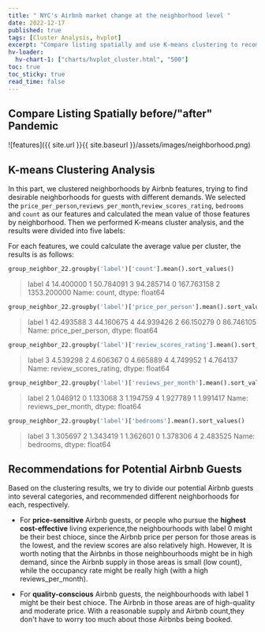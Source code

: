 ```yaml
---
title: " NYC's Airbnb market change at the neighborhood level "
date: 2022-12-17
published: true
tags: [Cluster Analysis, hvplot]
excerpt: "Compare listing spatially and use K-means clustering to recommend places to stay for guests."
hv-loader:
  hv-chart-1: ["charts/hvplot_cluster.html", "500"]
toc: true
toc_sticky: true
read_time: false
---
```


## Compare Listing Spatially before/"after" Pandemic

![features]({{ site.url }}{{ site.baseurl }}/assets/images/neighborhood.png)


## K-means Clustering Analysis
In this part, we clustered neighborhoods by Airbnb features, trying to find desirable neighborhoods for guests with different demands. We selected the `price_per_person`,`reviews_per_month`,`review_scores_rating`, `bedrooms` and `count` as our features and calculated the mean value of those features by neighborhood. Then we performed K-means cluster analysis, and the results were divided into five labels:

<div id="hv-chart-1"></div>  

For each features, we could calculate the average value per cluster, the results is as follows:
```python
group_neighbor_22.groupby('label')['count'].mean().sort_values()
```
>label
>4      14.400000
>1      50.784091
>3      94.285714
>0     167.763158
>2    1353.200000
>Name: count, dtype: float64 

```python
group_neighbor_22.groupby('label')['price_per_person'].mean().sort_values()
```
>label
>1    42.493588
>3    44.160675
>4    44.939426
>2    66.150279
>0    86.746105
>Name: price_per_person, dtype: float64

```python
group_neighbor_22.groupby('label')['review_scores_rating'].mean().sort_values()
```
>label
>3    4.539298
>2    4.606367
>0    4.665889
>4    4.749952
>1    4.764137
>Name: review_scores_rating, dtype: float64

```python
group_neighbor_22.groupby('label')['reviews_per_month'].mean().sort_values()
```
>label
>2    1.046912
>0    1.133068
>3    1.194759
>4    1.927789
>1    1.991417
>Name: reviews_per_month, dtype: float64

```python
group_neighbor_22.groupby('label')['bedrooms'].mean().sort_values()
```
>label
>3    1.305697
>2    1.343419
>1    1.362601
>0    1.378306
>4    2.483525
>Name: bedrooms, dtype: float64



## Recommendations for Potential Airbnb Guests 

Based on the clustering results, we try to divide our potential Airbnb guests into several categories, and recommended different neighborhoods for each, respectively.

- For **price-sensitive** Airbnb guests, or people who pursue the **highest cost-effective** living experience,the neighbourhoods with label 0 might be their best chioce, since the Airbnb price per person for those areas is the lowest, and the review scores are also relatively high. However, It is worth noting that the Airbnbs in those neighbourhoods might be in high demand, since the Airbnb supply in those areas is small (low count), while the occupancy rate might be really high (with a high reviews_per_month).  
  
- For **quality-conscious** Airbnb guests, the neighbourhoods with label 1 might be their best chioce. The Airbnb in those areas are of high-quality and moderate price. With a reasonable supply and Airbnb count,they don't have to worry too much about those Airbnbs being booked.  




